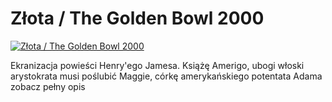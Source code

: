 Złota / The Golden Bowl 2000 
=============
[![Złota / The Golden Bowl 2000 ](http://vidos.pl/images/player.gif)](http://vidos.pl/zlota-the-golden-bowl-2000)

 Ekranizacja powieści Henry'ego Jamesa. Książę Amerigo, ubogi włoski arystokrata musi poślubić Maggie, córkę amerykańskiego potentata Adama zobacz pełny opis

